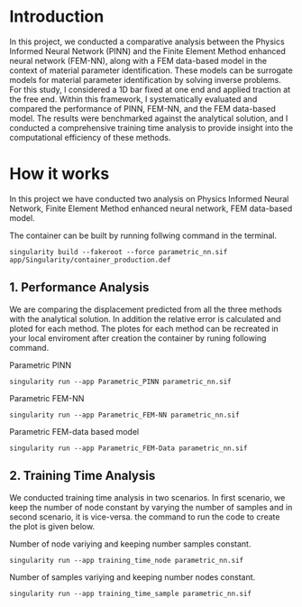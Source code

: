 # Introduction

In this project, we conducted a comparative analysis between the Physics Informed Neural Network (PINN) and the Finite Element Method enhanced neural network (FEM-NN), along with a FEM data-based model in the context of material parameter identification. These models can be surrogate models for material parameter identification by solving inverse problems. For this study, I considered a 1D bar fixed at one end and applied traction at the free end. Within this framework, I systematically evaluated and compared the performance of PINN, FEM-NN, and the FEM data-based model. The results were benchmarked against the analytical solution, and I conducted a comprehensive training time analysis to provide insight into the computational efficiency of these methods.

# How it works

In this project we have conducted two analysis on Physics Informed Neural Network, Finite Element Method enhanced neural network, FEM data-based model.

The container can be built by running follwing command in the terminal.
```
singularity build --fakeroot --force parametric_nn.sif app/Singularity/container_production.def
```

## 1. Performance Analysis

We are comparing the displacement predicted from all the three methods with the analytical solution. In addition the relative error is calculated and ploted for each method. The plotes for each method can be recreated in your local enviroment after creation the container by runing following command.

Parametric PINN 
```
singularity run --app Parametric_PINN parametric_nn.sif
```

Parametric FEM-NN
```
singularity run --app Parametric_FEM-NN parametric_nn.sif
```

Parametric FEM-data based model
```
singularity run --app Parametric_FEM-Data parametric_nn.sif
```
## 2. Training Time Analysis

We conducted training time analysis in two scenarios. In first scenario, we keep the number of node constant by varying the number of samples and in second scenario, it is vice-versa. the command to run the code to create the plot is given below.

Number of node variying and keeping number samples constant.
```
singularity run --app training_time_node parametric_nn.sif
```

Number of samples variying and keeping number nodes constant.
```
singularity run --app training_time_sample parametric_nn.sif
```

